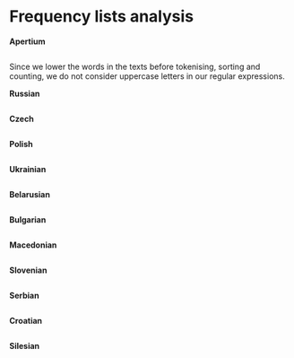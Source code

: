 # Frequency lists analysis

**Apertium**

```

```

Since we lower the words in the texts before tokenising, sorting and counting, we do not consider uppercase letters in our regular expressions. 
 
**Russian**
```

```

**Czech**
```

```

**Polish**
```

```

**Ukrainian**
```

```

**Belarusian**
```

```

**Bulgarian** 
```

```

**Macedonian**
```

```

**Slovenian**
```

```

**Serbian**
```

```

**Croatian**
```

```

**Silesian**
```

```

